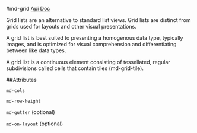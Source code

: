 #md-grid
[Api Doc](https://material.angularjs.org/#/api/material.components.gridList/directive/mdGridList)

Grid lists are an alternative to standard list views. Grid lists are distinct from grids used for layouts and other visual presentations.

A grid list is best suited to presenting a homogenous data type, typically images, and is optimized for visual comprehension and differentiating between like data types.

A grid list is a continuous element consisting of tessellated, regular subdivisions called cells that contain tiles (md-grid-tile).



##Attributes


`md-cols`

`md-row-height`

`md-gutter`
(optional)

`md-on-layout`
(optional)